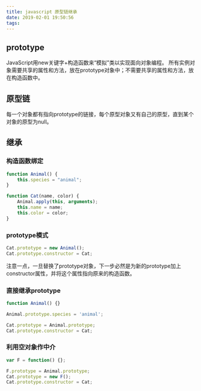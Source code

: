```yaml
---
title: javascript 原型链继承
date: 2019-02-01 19:50:56
tags:
---
```


## prototype

JavaScript用new关键字+构造函数来“模拟”类以实现面向对象编程。
所有实例对象需要共享的属性和方法，放在prototype对象中；不需要共享的属性和方法，放在构造函数中。

## 原型链

每一个对象都有指向prototype的链接，每个原型对象又有自己的原型，直到某个对象的原型为null。

## 继承

### 构造函数绑定

```javascript
function Animal() {
    this.species = "animal";
}

function Cat(name, color) {
    Animal.apply(this, arguments);
    this.name = name;
    this.color = color;
}

```

### prototype模式

```javascript
Cat.prototype = new Animal();
Cat.prototype.constructor = Cat;

```

注意一点，一旦替换了prototype对象，下一步必然是为新的prototype加上constructor属性，并将这个属性指向原来的构造函数。

### 直接继承prototype

```javascript
function Animal() {}

Animal.prototype.species = 'animal';

Cat.prototype = Animal.prototype;
Cat.prototype.constructor = Cat;
```

### 利用空对象作中介

```javascript
var F = function() {};

F.prototype = Animal.prototype;
Cat.prototype = new F();
Cat.prototype.constructor = Cat;
```